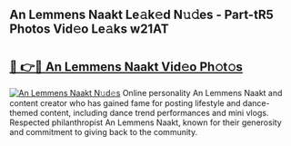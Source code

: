 ## An Lemmens Naakt Le𝚊k𝚎d N𝚞𝚍es - Part-tR5 Photos Vid𝚎o Le𝚊ks w21AT

# <h2><a href="http://fb2pvq.evod.top/?m=An+Lemmens+Naakt">🔗 👉🔴 An Lemmens Naakt Vid𝚎o Ph𝚘t𝚘s</a></h2>

[![An Lemmens Naakt N𝚞d𝚎s](https://i.imgur.com/8V9OHl7.gif)](http://fb2pvq.evod.top/?m=An+Lemmens+Naakt)
Online personality An Lemmens Naakt and content creator who has gained fame for posting lifestyle and dance-themed content, including dance trend performances and mini vlogs. Respected philanthropist An Lemmens Naakt, known for their generosity and commitment to giving back to the community. 
